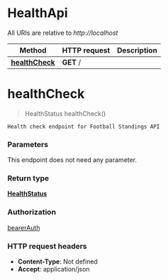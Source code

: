 # HealthApi

All URIs are relative to *http://localhost*

| Method | HTTP request | Description |
|------------- | ------------- | -------------|
| [**healthCheck**](HealthApi.md#healthCheck) | **GET** / |  |


<a name="healthCheck"></a>
# **healthCheck**
> HealthStatus healthCheck()



    Health check endpoint for Football Standings API

### Parameters
This endpoint does not need any parameter.

### Return type

[**HealthStatus**](../Models/HealthStatus.md)

### Authorization

[bearerAuth](../README.md#bearerAuth)

### HTTP request headers

- **Content-Type**: Not defined
- **Accept**: application/json

